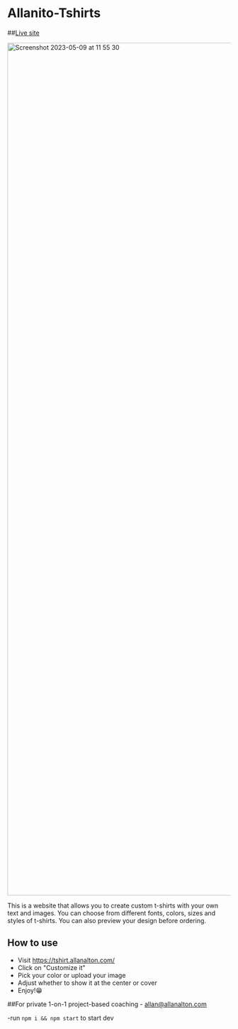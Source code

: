 # Allanito-Tshirts

##[Live site](https://tshirt.allanalton.com/)

<img width="1920" alt="Screenshot 2023-05-09 at 11 55 30" src="https://github.com/alton47/Allanito-Tshirts/assets/79355369/b2d2f2c3-2574-44fc-a157-c3164934877f">


This is a website that allows you to create custom t-shirts with your own text and images. You can choose from different fonts, colors, sizes and styles of t-shirts. You can also preview your design before ordering.


## How to use

- Visit https://tshirt.allanalton.com/
- Click on "Customize it"
- Pick your color or upload your image
- Adjust whether to show it at the center or cover
- Enjoy!😁


##For private 1-on-1 project-based coaching - allan@allanalton.com

-run ```npm i && npm start``` to start dev
